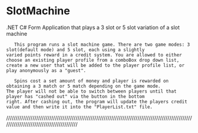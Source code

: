 # SlotMachine
.NET C# Form Application that plays a 3 slot or 5 slot variation of a slot machine

       This program runs a slot machine game. There are two game modes: 3 slot(default mode) and 5 slot, each using a slightly
    varied points reward in a credit system. You are allowed to either choose an existing player profile from a comboBox drop down list,
    create a new user that will be added to the player profile list, or play anonymously as a "guest". 
       
       Spins cost a set amount of money and player is rewarded on obtaining a 3 match or 5 match depending on the game mode. 
    The player will not be able to switch between players until that player has "cashed out" via the button in the bottom
    right. After cashing out, the program will update the players credit value and then write it into the "PlayerList.txt" file. 
 
 /////////////////////////////////////////////////////////////////////////////////////////////////////////////////////////////////////////
